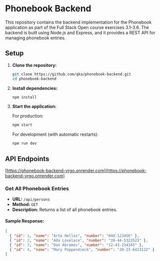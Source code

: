 # Phonebook Backend

This repository contains the backend implementation for the Phonebook application as part of the Full Stack Open course exercises 3.1-3.6. The backend is built using Node.js and Express, and it provides a REST API for managing phonebook entries.

## Setup

1. **Clone the repository:**

   ```sh
   git clone https://github.com/qka/phonebook-backend.git
   cd phonebook-backend
   ```

2. **Install dependencies:**

   ```sh
   npm install
   ```

3. **Start the application:**

   For production:

   ```sh
   npm start
   ```

   For development (with automatic restarts):

   ```sh
   npm run dev
   ```

## API Endpoints

[https://phonebook-backend-vrgo.onrender.com](https://phonebook-backend-vrgo.onrender.com)

### Get All Phonebook Entries

- **URL:** `/api/persons`
- **Method:** `GET`
- **Description:** Returns a list of all phonebook entries.

#### Sample Response:

```json
[
  { "id": 1, "name": "Arto Hellas", "number": "040-123456" },
  { "id": 2, "name": "Ada Lovelace", "number": "39-44-5323523" },
  { "id": 3, "name": "Dan Abramov", "number": "12-43-234345" },
  { "id": 4, "name": "Mary Poppendieck", "number": "39-23-6423122" }
]
```
